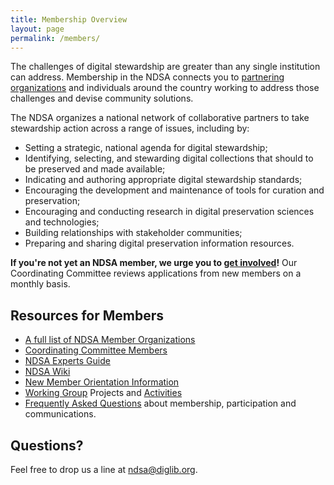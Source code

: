 ```yaml
---
title: Membership Overview
layout: page
permalink: /members/
---
```


The challenges of digital stewardship are greater than any single institution can address. Membership in the NDSA connects you to [partnering organizations](/members-list/) and individuals around the country working to address those challenges and devise community solutions.

The NDSA organizes a national network of collaborative partners to take stewardship action across a range of issues, including by:

- Setting a strategic, national agenda for digital stewardship;
- Identifying, selecting, and stewarding digital collections that should to be preserved and made available;
- Indicating and authoring appropriate digital stewardship standards;
- Encouraging the development and maintenance of tools for curation and preservation;
- Encouraging and conducting research in digital preservation sciences and technologies;
- Building relationships with stakeholder communities;
- Preparing and sharing digital preservation information resources.

**If you're not yet an NDSA member, we urge you to [get involved](/get-involved/)!** Our Coordinating Committee reviews applications from new members on a monthly basis. 

## Resources for Members
- [A full list of NDSA Member Organizations](/members-list/)
- [Coordinating Committee Members](/coordinating-committee/)
- [NDSA Experts Guide](/experts-guide/)
- [NDSA Wiki](https://wiki.diglib.org/NDSA:Main_Page)
- [New Member Orientation Information](/new-members/)
- [Working Group](/working-groups) Projects and [Activities](/activities/)
- [Frequently Asked Questions](/faq/) about membership, participation and communications.

## Questions?
Feel free to drop us a line at <ndsa@diglib.org>.
